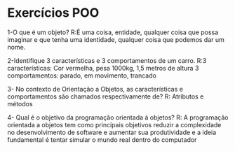 # Exercícios POO

1-O que é um objeto?
R:É uma coisa, entidade, qualquer coisa que possa imaginar e que tenha uma identidade, qualquer coisa que podemos dar um nome.

2-Identifique 3 características e 3 comportamentos de um carro.
R:3 características: Cor vermelha, pesa 1000kg, 1,5 metros de altura
  3 comportamentos: parado, em movimento, trancado
  
3- No contexto de Orientação a Objetos, as características e comportamentos são chamados respectivamente de?
R: Atributos e métodos

4- Qual é o objetivo da programação orientada à objetos?
R: A programação orientada a objetos tem como principais objetivos reduzir a complexidade no desenvolvimento de software e aumentar sua produtividade e a ideia fundamental é tentar simular o mundo real dentro do computador
